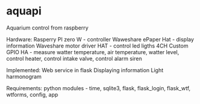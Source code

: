 # aquapi
Aquarium control from raspberry

Hardware:
Rasperry PI zero W - controller
Waweshare ePaper Hat - display information
Waveshare motor driver HAT - control led ligths 4CH
Custom GPIO HA - measure watter temperature, air temperature, watter level, control heater, control intake valve, control alarm siren

Implemented:
Web service in flask
Displaying information
Light harmonogram

Requirements:
python modules - time, sqlite3, flask, flask_login, flask_wtf, wtforms, config, app
